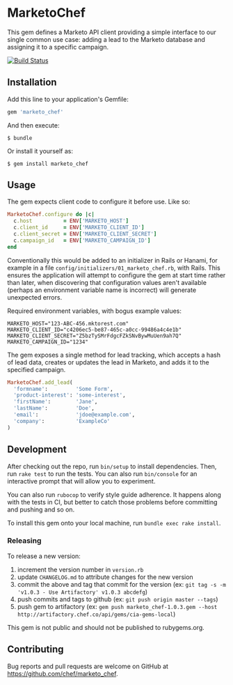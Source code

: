 # MarketoChef

This gem defines a Marketo API client providing a simple interface to our
single common use case: adding a lead to the Marketo database and assigning it
to a specific campaign.

[![Build Status](https://travis-ci.com/chef/marketo_chef.svg?token=QMKWuXEPx23uB8JGd4tb&branch=master)](https://travis-ci.com/chef/marketo_chef)

## Installation

Add this line to your application's Gemfile:

```ruby
gem 'marketo_chef'
```

And then execute:

    $ bundle

Or install it yourself as:

    $ gem install marketo_chef

## Usage

The gem expects client code to configure it before use. Like so:
```ruby
MarketoChef.configure do |c|
  c.host          = ENV['MARKETO_HOST']
  c.client_id     = ENV['MARKETO_CLIENT_ID']
  c.client_secret = ENV['MARKETO_CLIENT_SECRET']
  c.campaign_id   = ENV['MARKETO_CAMPAIGN_ID']
end
```
Conventionally this would be added to an initializer in Rails or Hanami, for
example in a file `config/initializers/01_marketo_chef.rb`, with Rails. This
ensures the application will attempt to configure the gem at start time rather
than later, when discovering that configuration values aren't available
(perhaps an environment variable name is incorrect) will generate unexpected
errors.

Required environment variables, with bogus example values:
```shell
MARKETO_HOST="123-ABC-456.mktorest.com"
MARKETO_CLIENT_ID="c4206ec5-be87-465c-a0cc-99486a4c4e1b"
MARKETO_CLIENT_SECRET="Z5bzTySMrFdgcFZkSNvBywMuUen9ah7Q"
MARKETO_CAMPAIGN_ID="1234"
```

The gem exposes a single method for lead tracking, which accepts a hash of lead
data, creates or updates the lead in Marketo, and adds it to the specified
campaign.

```ruby
MarketoChef.add_lead(
  'formname':         'Some Form',
  'product-interest': 'some-interest',
  'firstName':        'Jane',
  'lastName':         'Doe',
  'email':            'jdoe@example.com',
  'company':          'ExampleCo'
)
```

## Development

After checking out the repo, run `bin/setup` to install dependencies. Then, run
`rake test` to run the tests. You can also run `bin/console` for an interactive
prompt that will allow you to experiment.

You can also run `rubocop` to verify style guide adherence. It happens along
with the tests in CI, but better to catch those problems before committing and
pushing and so on.

To install this gem onto your local machine, run `bundle exec rake install`.

### Releasing

To release a new version:
1. increment the version number in `version.rb`
2. update `CHANGELOG.md` to attribute changes for the new version
3. commit the above and tag that commit for the version (ex: `git tag -s -m 'v1.0.3 - Use Artifactory' v1.0.3 abcdefg`)
4. push commits and tags to github (ex: `git push origin master --tags`)
5. push gem to artifactory (ex: `gem push marketo_chef-1.0.3.gem --host http://artifactory.chef.co/api/gems/cia-gems-local`)

This gem is not public and should not be published to rubygems.org.

## Contributing

Bug reports and pull requests are welcome on GitHub at
https://github.com/chef/marketo_chef.
